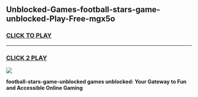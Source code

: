 
## Unblocked-Games-football-stars-game-unblocked-Play-Free-mgx5o
<h3>
<a href="https://premium76.site?title=football-stars-game-unblocked&ref=15A">CLICK TO PLAY</a></h3>
<hr>

<h3>
<a href="https://premium76.site?title=football-stars-game-unblocked&ref=15A">CLICK 2 PLAY</a>
  
</h3>

<a href="https://premium76.site?title=football-stars-game-unblocked&ref=15A"><img src="https://clearcache.store/games.png"></a>


**football-stars-game-unblocked games unblocked: Your Gateway to Fun and Accessible Online Gaming**

